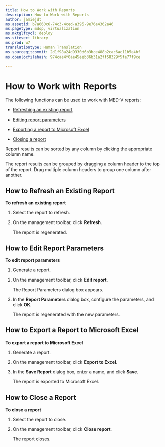 ```yaml
---
title: How to Work with Reports
description: How to Work with Reports
author: jamiejdt
ms.assetid: b7a660c6-74c3-4ced-a395-9e76a4362a46
ms.pagetype: mdop, virtualization
ms.mktglfcycl: deploy
ms.sitesec: library
ms.prod: w7
translationtype: Human Translation
ms.sourcegitcommit: 2d1f98a24d9330d6b3bce488b2cac6ac11b5e4bf
ms.openlocfilehash: 974cae4f0ae45eeb36b31a2ff58329f5fe77f9ce

---
```



# How to Work with Reports


The following functions can be used to work with MED-V reports:

-   [Refreshing an existing report](#bkmk-howtorefreshanexistingreport)

-   [Editing report parameters](#bkmk-howtoeditreportparameters)

-   [Exporting a report to Microsoft Excel](#bkmk-howtoexportareporttoexcel)

-   [Closing a report](#bkmk-howtocoseareport)

Report results can be sorted by any column by clicking the appropriate column name.

The report results can be grouped by dragging a column header to the top of the report. Drag multiple column headers to group one column after another.

## <a href="" id="bkmk-howtorefreshanexistingreport"></a>How to Refresh an Existing Report


**To refresh an existing report**

1.  Select the report to refresh.

2.  On the management toolbar, click **Refresh**.

    The report is regenerated.

## <a href="" id="bkmk-howtoeditreportparameters"></a>How to Edit Report Parameters


**To edit report parameters**

1.  Generate a report.

2.  On the management toolbar, click **Edit report**.

    The Report Parameters dialog box appears.

3.  In the **Report Parameters** dialog box, configure the parameters, and click **OK**.

    The report is regenerated with the new parameters.

## <a href="" id="bkmk-howtoexportareporttoexcel"></a>How to Export a Report to Microsoft Excel


**To export a report to Microsoft Excel**

1.  Generate a report.

2.  On the management toolbar, click **Export to Excel**.

3.  In the **Save Report** dialog box, enter a name, and click **Save**.

    The report is exported to Microsoft Excel.

## <a href="" id="bkmk-howtocoseareport"></a>How to Close a Report


**To close a report**

1.  Select the report to close.

2.  On the management toolbar, click **Close report**.

    The report closes.

 

 








<!--HONumber=Jun16_HO4-->


